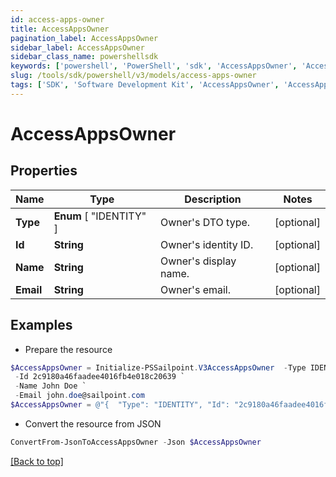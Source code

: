 ```yaml
---
id: access-apps-owner
title: AccessAppsOwner
pagination_label: AccessAppsOwner
sidebar_label: AccessAppsOwner
sidebar_class_name: powershellsdk
keywords: ['powershell', 'PowerShell', 'sdk', 'AccessAppsOwner', 'AccessAppsOwner'] 
slug: /tools/sdk/powershell/v3/models/access-apps-owner
tags: ['SDK', 'Software Development Kit', 'AccessAppsOwner', 'AccessAppsOwner']
---
```



# AccessAppsOwner

## Properties

Name | Type | Description | Notes
------------ | ------------- | ------------- | -------------
**Type** |  **Enum** [  "IDENTITY" ] | Owner's DTO type. | [optional] 
**Id** | **String** | Owner's identity ID. | [optional] 
**Name** | **String** | Owner's display name. | [optional] 
**Email** | **String** | Owner's email. | [optional] 

## Examples

- Prepare the resource
```powershell
$AccessAppsOwner = Initialize-PSSailpoint.V3AccessAppsOwner  -Type IDENTITY `
 -Id 2c9180a46faadee4016fb4e018c20639 `
 -Name John Doe `
 -Email john.doe@sailpoint.com
$AccessAppsOwner = @"{  "Type": "IDENTITY", "Id": "2c9180a46faadee4016fb4e018c20639", "Name": "John Doe", "Email": "john.doe@sailpoint.com" }"@
```

- Convert the resource from JSON
```powershell
ConvertFrom-JsonToAccessAppsOwner -Json $AccessAppsOwner
```


[[Back to top]](#) 

